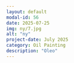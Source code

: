 ```yaml
---
layout: default
modal-id: 56
date: 2025-07-25
img: ny/7.jpg
alt: "ny"
project-date: July 2025
category: Oil Painting
description: "Oleo"
---
```

